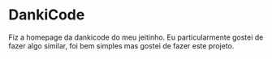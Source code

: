 # DankiCode

Fiz a homepage da dankicode do meu jeitinho. Eu particularmente gostei de fazer algo similar, foi bem simples mas gostei de fazer este projeto.